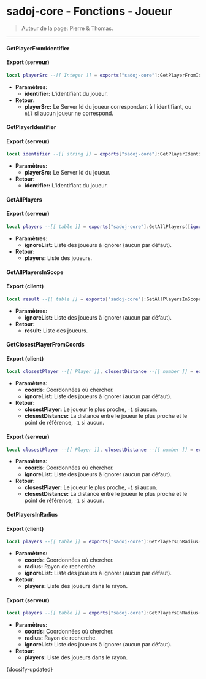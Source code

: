 # sadoj-core - Fonctions - Joueur

> Auteur de la page: Pierre & Thomas.

---

#### GetPlayerFromIdentifier

<!-- tabs:start -->

#### **Export (serveur)**

```lua
local playerSrc --[[ Integer ]] = exports["sadoj-core"]:GetPlayerFromIdentifier(identifier --[[ string ]])
```

* **Paramètres:**
  * **identifier:** L'identifiant du joueur.
* **Retour:**
  * **playerSrc:** Le Server Id du joueur correspondant à l'identifiant, ou `nil` si aucun joueur ne correspond.

<!-- tabs:end -->

#### GetPlayerIdentifier

<!-- tabs:start -->

#### **Export (serveur)**

```lua
local identifier --[[ string ]] = exports["sadoj-core"]:GetPlayerIdentifier(playerSrc --[[ Integer ]])
```

* **Paramètres:**
  * **playerSrc:** Le Server Id du joueur.
* **Retour:**
  * **identifier:** L'identifiant du joueur.

<!-- tabs:end -->

#### GetAllPlayers

<!-- tabs:start -->

#### **Export (serveur)**

```lua
local players --[[ table ]] = exports["sadoj-core"]:GetAllPlayers([ignoreList --[[ table ]]])
```

* **Paramètres:**
  * **ignoreList:** Liste des joueurs à ignorer (aucun par défaut).
* **Retour:**
  * **players:** Liste des joueurs.

<!-- tabs:end -->

#### GetAllPlayersInScope

<!-- tabs:start -->

#### **Export (client)**

```lua
local result --[[ table ]] = exports["sadoj-core"]:GetAllPlayersInScope([ignoreList --[[ table ]]])
```

* **Paramètres:**
  * **ignoreList:** Liste des joueurs à ignorer (aucun par défaut).
* **Retour:**
  * **result:** Liste des joueurs.

<!-- tabs:end -->

#### GetClosestPlayerFromCoords

<!-- tabs:start -->

#### **Export (client)**

```lua
local closestPlayer --[[ Player ]], closestDistance --[[ number ]] = exports["sadoj-core"]:GetClosestPlayerFromCoords(coords --[[ vector3 ]][, ignoreList --[[ table ]]])
```

* **Paramètres:**
  * **coords:** Coordonnées où chercher.
  * **ignoreList:** Liste des joueurs à ignorer (aucun par défaut).
* **Retour:**
  * **closestPlayer:** Le joueur le plus proche, `-1` si aucun.
  * **closestDistance:** La distance entre le joueur le plus proche et le point de référence, `-1` si aucun.

#### **Export (serveur)**

```lua
local closestPlayer --[[ Player ]], closestDistance --[[ number ]] = exports["sadoj-core"]:GetClosestPlayerFromCoords(coords --[[ vector3 ]][, ignoreList --[[ table ]]])
```

* **Paramètres:**
  * **coords:** Coordonnées où chercher.
  * **ignoreList:** Liste des joueurs à ignorer (aucun par défaut).
* **Retour:**
  * **closestPlayer:** Le joueur le plus proche, `-1` si aucun.
  * **closestDistance:** La distance entre le joueur le plus proche et le point de référence, `-1` si aucun.

<!-- tabs:end -->

#### GetPlayersInRadius

<!-- tabs:start -->

#### **Export (client)**

```lua
local players --[[ table ]] = exports["sadoj-core"]:GetPlayersInRadius(coords --[[ vector3 ]], radius --[[ number ]][, ignoreList --[[ table ]]])
```

* **Paramètres:**
  * **coords:** Coordonnées où chercher.
  * **radius:** Rayon de recherche.
  * **ignoreList:** Liste des joueurs à ignorer (aucun par défaut).
* **Retour:**
  * **players:** Liste des joueurs dans le rayon.

#### **Export (serveur)**

```lua
local players --[[ table ]] = exports["sadoj-core"]:GetPlayersInRadius(coords --[[ vector3 ]], radius --[[ number ]][, ignoreList --[[ table ]]])
```

* **Paramètres:**
  * **coords:** Coordonnées où chercher.
  * **radius:** Rayon de recherche.
  * **ignoreList:** Liste des joueurs à ignorer (aucun par défaut).
* **Retour:**
  * **players:** Liste des joueurs dans le rayon.

<!-- tabs:end -->

{docsify-updated}
